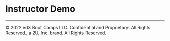 # Instructor Demo

---

© 2022 edX Boot Camps LLC. Confidential and Proprietary. All Rights Reserved., a 2U, Inc. brand. All Rights Reserved.
